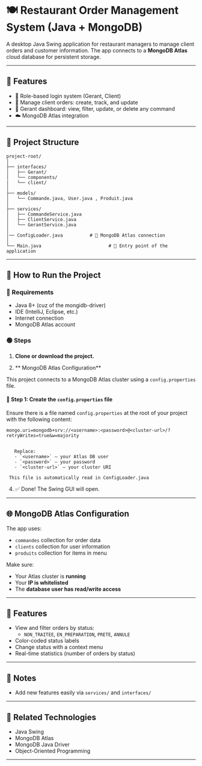 # 🍽️ Restaurant Order Management System (Java + MongoDB)

A desktop Java Swing application for restaurant managers to manage client orders and customer information. The app connects to a **MongoDB Atlas** cloud database for persistent storage.

---
## 🚀 Features

- 🔐 Role-based login system (Gerant, Client)
- 🛒 Manage client orders: create, track, and update
- 🧾 Gerant dashboard: view, filter, update, or delete any command
- ☁️ MongoDB Atlas integration

---

## 📁 Project Structure

```
project-root/
│
├── interfaces/
│   ├── Gerant/
│   └── components/
|   └── client/
│
├── models/
│   └── Commande.java, User.java , Produit.java
│
├── services/
│   ├── CommandeService.java
│   ├── ClientService.java
│   └── GerantService.java
│
│── ConfigLoader.java          # 🔹 MongoDB Atlas connection
│
└── Main.java                         # 🔹 Entry point of the application
```

---

## 🚀 How to Run the Project

### 🧰 Requirements
- Java 8+ (cuz of the mongidb-driver)
- IDE (IntelliJ, Eclipse, etc.)
- Internet connection
- MongoDB Atlas account

### 🟢 Steps

1. **Clone or download the project.**

2. ** MongoDB Atlas Configuration**

This project connects to a MongoDB Atlas cluster using a `config.properties` file.

#### 🔧 Step 1: Create the `config.properties` file

Ensure there is a file named `config.properties` at the root of your project with the following content:

```properties
mongo.uri=mongodb+srv://<username>:<password>@<cluster-url>/?retryWrites=true&w=majority


   Replace:
   - `<username>` – your Atlas DB user
   - `<password>` – your password
   - `<cluster-url>` – your cluster URI

 This file is automatically read in ConfigLoader.java
   ```

4. ✅ Done! The Swing GUI will open.

---

## 🌐 MongoDB Atlas Configuration

The app uses:
- `commandes` collection for order data
- `clients` collection for user information
- `produits` collection for items in menu

Make sure:
- Your Atlas cluster is **running**
- Your **IP is whitelisted**
- The **database user has read/write access**

---

## 🧩 Features

- View and filter orders by status:
  - `NON_TRAITEE`, `EN_PREPARATION`, `PRETE`, `ANNULE`
- Color-coded status labels
- Change status with a context menu
- Real-time statistics (number of orders by status)

---

## 📝 Notes

- Add new features easily via `services/` and `interfaces/`

---

## 🔗 Related Technologies

- Java Swing
- MongoDB Atlas
- MongoDB Java Driver
- Object-Oriented Programming

---

